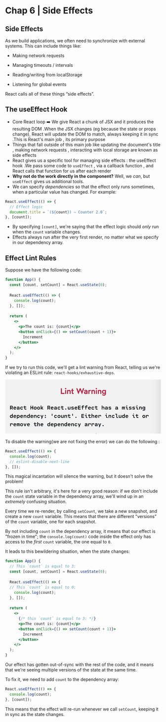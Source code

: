 # Chap 6 | Side Effects

## Side Effects

As we build applications, we often need to synchronize with external systems. This can include things like:

- Making network requests
- Managing timeouts / intervals
- Reading/writing from localStorage

- Listening for global events

React calls all of these things “side effects”.

## The useEffect Hook

- Core React loop ➡️ We give React a chunk of JSX and it produces the resulting DOM .When the JSX changes (eg because the state or props change), React will update the DOM to match, always keeping it in sync .This is React's main job , its primary purpose
- Things that fall outside of this main job like updating the document's title , making network requests , interacting with local storage are known as side effects 
- React gives us a specific tool for managing side effects : the useEffect hook .We pass some code to `useEffect` , via a callback function , and React calls that function for us after each render
- **Why not do the work directly in the component?** Well, we *can*, but `useEffect` gives us additional tools.
- We can specify *dependencies* so that the effect only runs sometimes, when a particular value has changed. For example:

```js  
React.useEffect(() => {
  // Effect logic
  document.title = `(${count}) — Counter 2.0`;
}, [count]);
```

- By specifying `[count]`, we're saying that the effect logic should *only* run when the `count` variable changes.
- Effects always run after the very first render, no matter what we specify in our dependency array.

## Effect Lint Rules

Suppose we have the following code:

```jsx
function App() {
  const [count, setCount] = React.useState(0);

  React.useEffect(() => {
    console.log(count);
  }, []);

  return (
    <>
      <p>The count is: {count}</p>
      <button onClick={() => setCount(count + 1)}>
        Increment
      </button>
    </>
  );
}
```

If we try to run this code, we'll get a lint warning from React, telling us we're violating an ESLint rule: `react-hooks/exhaustive-deps`.

![lint-warning](../../assets/lint-warning.png)

To disable the warning(we are not fixing the error) we can do the following : 

```js
React.useEffect(() => {
  console.log(count);
  // eslint-disable-next-line
}, []);
```

This magical incantation will silence the warning, but it doesn't solve the problem!

This rule isn't arbitrary, it's here for a very good reason: if we don't include the `count` state variable in the dependency array, we'll wind up in an *extremely* confusing situation.

Every time we re-render, by calling `setCount`, we take a new snapshot, and create a new `count` variable. This means that there are different "versions" of the `count` variable, one for each snapshot.

By not including `count` in the dependency array, it means that our effect is "frozen in time"; the `console.log(count)` code inside the effect only has access to the *first* `count` variable, the one equal to `0`.

It leads to this bewildering situation, when the state changes:

```jsx
function App() {
  // This `count` is equal to 3:
  const [count, setCount] = React.useState(0);

  React.useEffect(() => {
  // This `count` is equal to 0:
    console.log(count);
  }, []);

  return (
    <>
      {/* this `count` is equal to 3: */}
      <p>The count is: {count}</p>
      <button onClick={() => setCount(count + 1)}>
        Increment
      </button>
    </>
  );
}
```

Our effect has gotten out-of-sync with the rest of the code, and it  means that we're seeing multiple versions of the state at the same time.

To fix it, we need to add `count` to the dependency array:

```jsx
React.useEffect(() => {
  console.log(count);
}, [count]);
```

This means that the effect will re-run whenever we call `setCount`, keeping it in sync as the state changes.
